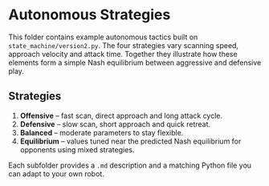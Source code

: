 # Autonomous Strategies

This folder contains example autonomous tactics built on `state_machine/version2.py`.
The four strategies vary scanning speed, approach velocity and attack time.
Together they illustrate how these elements form a simple Nash equilibrium
between aggressive and defensive play.

## Strategies

1. **Offensive** – fast scan, direct approach and long attack cycle.
2. **Defensive** – slow scan, short approach and quick retreat.
3. **Balanced** – moderate parameters to stay flexible.
4. **Equilibrium** – values tuned near the predicted Nash equilibrium for
   opponents using mixed strategies.

Each subfolder provides a `.md` description and a matching Python file you can
adapt to your own robot.
